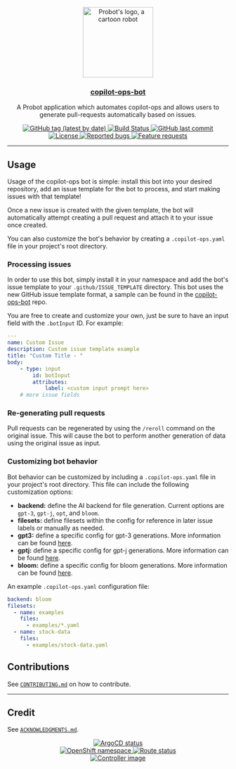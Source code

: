 <p align="center">
  <a href="https://github.com/apps/copilot-ops-bot">
    <img src="https://github.com/redhat-et/copilot-ops-bot/main/static/robot.svg" width="160" alt="Probot's logo, a cartoon robot" />
  </a>
</p>
<h3 align="center"><a href="https://github.com/apps/copilot-ops-bot">copilot-ops-bot</a></h3>
<p align="center">A Probot application which automates copilot-ops and allows users to generate pull-requests automatically based on issues.</p>
<p align="center">
  <a href="https://github.com/redhat-et/copilot-ops-bot/releases">
    <img alt="GitHub tag (latest by date)" src="https://img.shields.io/github/v/tag/">
  </a>
  <a href="https://github.com/redhat-et/copilot-ops-bot/actions?query=workflow%3APush">
    <img alt="Build Status" src="https://img.shields.io/github/workflow/status//Push">
  </a>
  <a href="https://github.com/redhat-et/copilot-ops-bot">
    <img alt="GitHub last commit" src="https://img.shields.io/github/last-commit/">
  </a>
  <a href="https://github.com/redhat-et/copilot-ops-bot/blob/main/LICENSE">
    <img alt="License" src="https://img.shields.io/badge/license-MIT-blue.svg">
  </a>
  <a href="https://github.com/redhat-et/copilot-ops-bot/issues?q=is%3Aissue+is%3Aopen+label%3Akind%2Fbug">
    <img alt="Reported bugs" src="https://img.shields.io/github/issues-search/?color=red&label=reported%20bugs&query=is%3Aopen%20label%3Akind%2Fbug">
  </a>
  <a href="https://github.com/redhat-et/copilot-ops-bot/issues?q=is%3Aissue+is%3Aopen+label%3Akind%2Fbug">
    <img alt="Feature requests" src="https://img.shields.io/github/issues-search/?label=feature%20requests&query=is%3Aopen%20label%3Akind%2Ffeature">
  </a>
</p>

---
## Usage

Usage of the copilot-ops bot is simple: install this bot into your desired repository, add an issue template for the bot to process, and start making issues with that template!

Once a new issue is created with the given template, the bot will automatically
attempt creating a pull request and attach it to your issue once created.

You can also customize the bot's behavior by creating a `.copilot-ops.yaml` file in your project's root directory.

### Processing issues

In order to use this bot, simply install it in your namespace and add the bot's issue template to your
`.github/ISSUE_TEMPLATE` directory.
This bot uses the new GitHub issue template format, a sample can be found in the 
[copilot-ops-bot](https://github.com/redhat-et/copilot-ops-bot/blob/main/.github/ISSUE_TEMPLATE/bot_issue.yaml) repo.


You are free to create and customize your own, just be sure to have an input field with the `.botInput` ID.
For example:

```yaml
---
name: Custom Issue
description: Custom issue template example
title: "Custom Title - "
body:
	- type: input
		id: botInput
		attributes:
			label: <custom input prompt here>
	# more issue fields
```

### Re-generating pull requests 

Pull requests can be regenerated by using the `/reroll` command on the original issue.
This will cause the bot to perform another generation of data using the
original issue as input.
<!-- TODO: allow input to be provided on either the issue or pull request -->

### Customizing bot behavior

Bot behavior can be customized by including a `.copilot-ops.yaml` file in your project's root directory. This file can include the following customization options:

- **backend:** define the AI backend for file generation. Current options are `gpt-3`, `gpt-j`, `opt`, and `bloom`.
- **filesets:** define filesets within the config for reference in later issue labels or manually as needed.
- **gpt3:** define a specific config for gpt-3 generations. More information can be found [here](https://github.com/djach7/copilot-ops).
- **gptj:** define a specific config for gpt-j generations. More information can be found [here](https://github.com/djach7/copilot-ops).
- **bloom:** define a specific config for bloom generations. More information can be found [here](https://github.com/djach7/copilot-ops).

An example `.copilot-ops.yaml` configuration file:

```yaml
backend: bloom
filesets:
  - name: examples
    files:
      - examples/*.yaml
  - name: stock-data
    files:
      - examples/stock-data.yaml
```

## Contributions

See [`CONTRIBUTING.md`](CONTRIBUTING.md) on how to contribute.

---

## Credit

See [`ACKNOWLEDGMENTS.md`](ACKNOWLEDGMENTS.md).

<p align="center">
  <a href="https://argocd.operate-first.cloud/applications/copilot-ops-bot">
    <img alt="ArgoCD status" src="https://argocd.operate-first.cloud/api/badge?name=copilot-ops-bot&revision=true">
  </a><br />
  <a href="https://console-openshift-console.apps.smaug.na.operate-first.cloud/k8s/cluster/projects/copilot-ops-bot">
    <img alt="OpenShift namespace" src="https://img.shields.io/badge/OpenShift-copilot-ops-bot-white?logo=redhatopenshift&logoColor=white&labelColor=ee0000">
  </a>
  <a href="https://peribolos.operate-first.cloud">
    <img alt="Route status" src="https://img.shields.io/website?label=Availability&url=https%3A%2F%2F%2Fhealthz">
  </a><br />
  <a href="https://quay.io/repository/copilot-ops/copilot-ops-bot?tab=tags">
    <img alt="Controller image" src="https://img.shields.io/badge/Quay-redhat-et%2Fcopilot-ops-bot-blue">
  </a>
</p>
